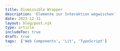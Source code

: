 ```yaml
---
title: Dismissible Wrapper
description: 'Elemente zur Interaktion wegwischen'
date: 2023-12-31
layout: blog/post.njk
type: article
includeToc: true
draft: true
tags:  ['Web Components', 'Lit', 'TypeScript']
---
```

